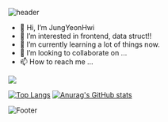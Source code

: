 ![header](https://capsule-render.vercel.app/api?type=waving&color=auto&height=200&section=header&text=YeonHwi%20grass%20world&fontSize=30)

- 👋 Hi, I’m JungYeonHwi
- 👀 I’m interested in frontend, data struct!!
- 🌱 I’m currently learning a lot of things now.
- 💞️ I’m looking to collaborate on ...
- 📫 How to reach me ...

<a href="https://github.com/seondal"><img src="https://hits.seeyoufarm.com/api/count/incr/badge.svg?url=https%3A%2F%2Fgithub.com%2Fseondal&count_bg=%23000000&title_bg=%23000000&icon=github.svg&icon_color=%23E7E7E7&title=GitHub&edge_flat=false)"/></a>

[![Top Langs](https://github-readme-stats.vercel.app/api/top-langs/?username=JungYeonHwi&layout=compact)](https://github.com/JungYeonHwi/github-readme-stats)
[![Anurag's GitHub stats](https://github-readme-stats.vercel.app/api?username=JungYeonHwi)](https://github.com/JungYeonHwi/github-readme-stats)

![Footer](https://capsule-render.vercel.app/api?type=waving&color=auto&height=200&section=footer)
